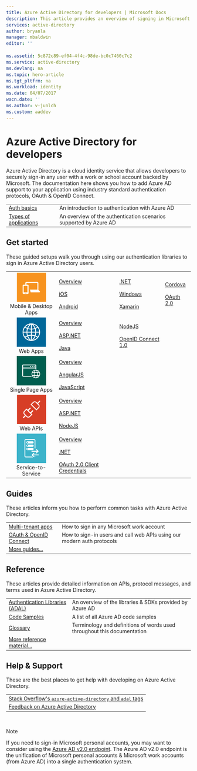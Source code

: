 ```yaml
---
title: Azure Active Directory for developers | Microsoft Docs
description: This article provides an overview of signing in Microsoft work and school accounts using Azure Active Directory.
services: active-directory
author: bryanla
manager: mbaldwin
editor: ''

ms.assetid: 5c872c89-ef04-4f4c-98de-bc0c7460c7c2
ms.service: active-directory
ms.devlang: na
ms.topic: hero-article
ms.tgt_pltfrm: na
ms.workload: identity
ms.date: 04/07/2017
wacn.date: ''
ms.author: v-junlch
ms.custom: aaddev
---
```

# Azure Active Directory for developers
Azure Active Directory is a cloud identity service that allows developers to securely sign-in any user with a work or school account backed by Microsoft.  The documentation here shows you how to add Azure AD support to your application using industry standard authentication protocols, OAuth & OpenID Connect.

| | |
| --- | --- |
|[Auth basics](active-directory-authentication-scenarios.md) | An introduction to authentication with Azure AD |
|[Types of applications](active-directory-authentication-scenarios.md#application-types-and-scenarios) | An overview of the authentication scenarios supported by Azure AD |                                
                                                                              
## Get started
These guided setups walk you through using our authentication libraries to sign in Azure Active Directory users.

|  |  |  |  |
| --- | --- | --- | --- |
| <center>![Mobile & Desktop Apps](./media/active-directory-developers-guide/NativeApp_Icon.png)<br />Mobile & Desktop Apps</center> | [Overview](active-directory-authentication-scenarios.md#native-application-to-web-api)<br /><br />[iOS](active-directory-devquickstarts-ios.md)<br /><br />[Android](active-directory-devquickstarts-android.md) | [.NET](active-directory-devquickstarts-dotnet.md)<br /><br />[Windows](active-directory-devquickstarts-windowsstore.md)<br /><br />[Xamarin](active-directory-devquickstarts-xamarin.md) | [Cordova](active-directory-devquickstarts-cordova.md)<br /><br />[OAuth 2.0](active-directory-protocols-oauth-code.md) |
| <center>![Web Apps](./media/active-directory-developers-guide/Web_app.png)<br />Web Apps</center> | [Overview](active-directory-authentication-scenarios.md#web-browser-to-web-application)<br /><br />[ASP.NET](active-directory-devquickstarts-webapp-dotnet.md)<br /><br />[Java](active-directory-devquickstarts-webapp-java.md) | [NodeJS](active-directory-devquickstarts-openidconnect-nodejs.md)<br /><br />[OpenID Connect 1.0](active-directory-protocols-openid-connect-code.md) |  |
| <center>![Single Page Apps](./media/active-directory-developers-guide/SPA.png)<br />Single Page Apps</center> | [Overview](active-directory-authentication-scenarios.md#single-page-application-spa)<br /><br />[AngularJS](active-directory-devquickstarts-angular.md)<br /><br />[JavaScript]((https://github.com/Azure-Samples/active-directory-javascript-singlepageapp-dotnet-webapi)) |  |  |
| <center>![Web APIs](./media/active-directory-developers-guide/Web_API.png)<br />Web APIs</center> | [Overview](active-directory-authentication-scenarios.md#web-application-to-web-api)<br /><br />[ASP.NET](active-directory-devquickstarts-webapi-dotnet.md)<br /><br />[NodeJS](active-directory-devquickstarts-webapi-nodejs.md) | &nbsp; |
| <center>![Service-to-service](./media/active-directory-developers-guide/Service_App.png)<br />Service-to-Service</center> | [Overview](active-directory-authentication-scenarios.md#daemon-or-server-application-to-web-api)<br /><br />[.NET](active-directory-code-samples.md#server-or-daemon-application-to-web-api)<br /><br />[OAuth 2.0 Client Credentials](active-directory-protocols-oauth-service-to-service.md) |  |

## Guides
These articles inform you how to perform common tasks with Azure Active Directory.

|                                                                           |  |
|---------------------------------------------------------------------------| --- |
|[Multi-tenant apps](active-directory-devhowto-multi-tenant-overview.md)    | How to sign in any Microsoft work account |
|[OAuth & OpenID Connect](active-directory-protocols-openid-connect-code.md)| How to sign-in users and call web APIs using our modern auth protocols |
|[More guides...](active-directory-developers-guide-index.md#guides)        |     |

## Reference
These articles provide detailed information on APIs, protocol messages, and terms used in Azure Active Directory.

|                                                                                   | |
| ----------------------------------------------------------------------------------| --- |
| [Authentication Libraries (ADAL)](active-directory-authentication-libraries.md)   | An overview of the libraries & SDKs provided by Azure AD |
| [Code Samples](active-directory-code-samples.md)                                  | A list of all Azure AD code samples |
| [Glossary](active-directory-dev-glossary.md)                                      | Terminology and definitions of words used throughout this documentation |
| [More reference material...](active-directory-developers-guide-index.md#reference)|     |

## Help & Support
These are the best places to get help with developing on Azure Active Directory.

|  |  
|---|
|[Stack Overflow's `azure-active-directory` and `adal` tags](http://stackoverflow.com/questions/tagged/azure-active-directory+or+adal)      |
|[Feedback on Azure Active Directory](https://feedback.azure.com/forums/169401-azure-active-directory/category/164757-developer-experiences)|

<br />

> [!NOTE]
> If you need to sign-in Microsoft personal accounts, you may want to consider using the [Azure AD v2.0 endpoint](active-directory-appmodel-v2-overview.md).  The Azure AD v2.0 endpoint is the unification of Microsoft personal accounts & Microsoft work accounts (from Azure AD) into a single authentication system.


